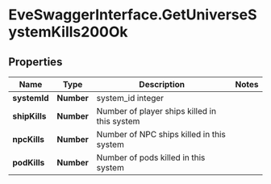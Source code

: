 # EveSwaggerInterface.GetUniverseSystemKills200Ok

## Properties
Name | Type | Description | Notes
------------ | ------------- | ------------- | -------------
**systemId** | **Number** | system_id integer | 
**shipKills** | **Number** | Number of player ships killed in this system | 
**npcKills** | **Number** | Number of NPC ships killed in this system | 
**podKills** | **Number** | Number of pods killed in this system | 


